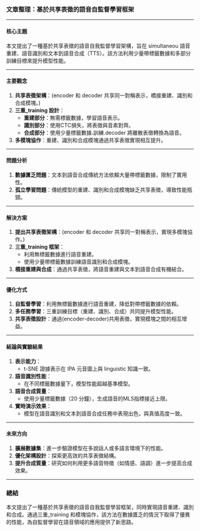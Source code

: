 ### 文章整理：基於共享表徵的語音自監督學習框架

---

#### 核心主題  
本文提出了一種基於共享表徵的語音自我監督學習架構，旨在 simultaneou 語音重建、語音識別和文本到語音合成（TTS）。該方法利用少量帶標籤數據和多部分訓練目標來提升模型性能。

---

#### 主要觀念  
1. **共享表徵架構**：(encoder 和 decoder 共享同一對稱表示，橋接重建、識別和合成模塊。)  
2. **三重_training 設計**：
   - **重建部分**：無需標籤數據，學習語音表示。
   - **識別部分**：使用CTC損失，將表徵與音素對齊。
   - **合成部分**：使用少量標籤數據،訓練.decoder 將離散表徵轉換為語音。  
3. **多模塊協作**：重建、識別和合成模塊通過共享表徵實現相互提升。

---

#### 問題分析  
1. **數據匱乏問題**：文本到語音合成傳統方法依賴大量帶標籤數據，限制了實用性。  
2. **孤立學習問題**：傳統模型的重建、識別和合成模塊缺乏共享表徵，導致性能瓶頸。

---

#### 解決方案  
1. **提出共享表徵架構**：(encoder 和 decoder 共享同一對稱表示，實現多模塊協作。)  
2. **三重_training 框架**：
   - 利用無標籤數據進行語音重建。
   - 使用少量帶標籤數據訓練語音識別和合成模塊。
3. **橋接重建與合成**：通過共享表徵，將語音重建與文本到語音合成有機結合。

---

#### 優化方式  
1. **自監督學習**：利用無標籤數據進行語音重建，降低對帶標籤數據的依賴。  
2. **多任務學習**：三重訓練目標（重建、識別、合成）共同提升模型性能。  
3. **共享表徵設計**：通過(encoder-decoder)共用表徵，實現模塊之間的相互增益。

---

#### 結論與實驗結果  
1. **表示能力**：
   - t-SNE 證據表示在 IPA 元音圖上與 linguistic 知識一致。
2. **語音識別性能**：
   - 在不同標籤數據量下，模型性能超越基準模型。
3. **語音合成質量**：
   - 使用少量標籤數據（20 分鐘），生成語音的MLS指標接近上限。
4. **實時演示效果**：
   - 模型在語音識別和文本到語音合成任務中表現出色，與真值高度一致。

---

#### 未來方向  
1. **擴展數據集**：進一步驗證模型在多說話人或多語言環境下的性能。  
2. **優化架構設計**：探索更高效的共享表徵結構。  
3. **提升合成質量**：研究如何利用更多語音特徵（如情感、語調）進一步提高合成效果。

---

### 總結  
本文提出了一種基於共享表徵的語音自我監督學習框架，同時實現語音重建、識別和合成。通過三重_training 和模塊協作，該方法在數據匱乏的情況下取得了優異的性能，為自監督學習在語音領域的應用提供了新思路。